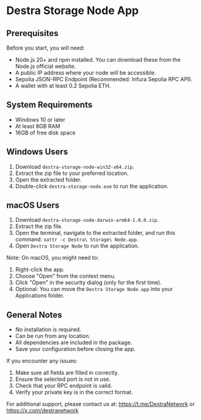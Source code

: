 # Destra Storage Node App

## Prerequisites

Before you start, you will need:
- Node.js 20+ and npm installed. You can download these from the Node.js official website.
- A public IP address where your node will be accessible.
- Sepolia JSON-RPC Endpoint (Recommended: Infura Sepolia RPC API).
- A wallet with at least 0.2 Sepolia ETH.

## System Requirements
- Windows 10 or later
- At least 8GB RAM
- 16GB of free disk space

## Windows Users
1. Download `destra-storage-node-win32-x64.zip`.
2. Extract the zip file to your preferred location.
3. Open the extracted folder.
4. Double-click `destra-storage-node.exe` to run the application.

## macOS Users 
1. Download `destra-storage-node-darwin-arm64-1.0.0.zip`.
2. Extract the zip file.
3. Open the terminal, navigate to the extracted folder, and run this command: `xattr -c Destra\ Storage\ Node.app`.
4. Open `Destra Storage Node` to run the application.

Note: On macOS, you might need to:
1. Right-click the app.
2. Choose "Open" from the context menu.
3. Click "Open" in the security dialog (only for the first time).
4. Optional: You can move the `Destra Storage Node.app` into your Applications folder.

## General Notes
- No installation is required.
- Can be run from any location.
- All dependencies are included in the package.
- Save your configuration before closing the app.

If you encounter any issues:
1. Make sure all fields are filled in correctly.
2. Ensure the selected port is not in use.
3. Check that your RPC endpoint is valid.
4. Verify your private key is in the correct format.

For additional support, please contact us at: https://t.me/DestraNetwork or https://x.com/destranetwork